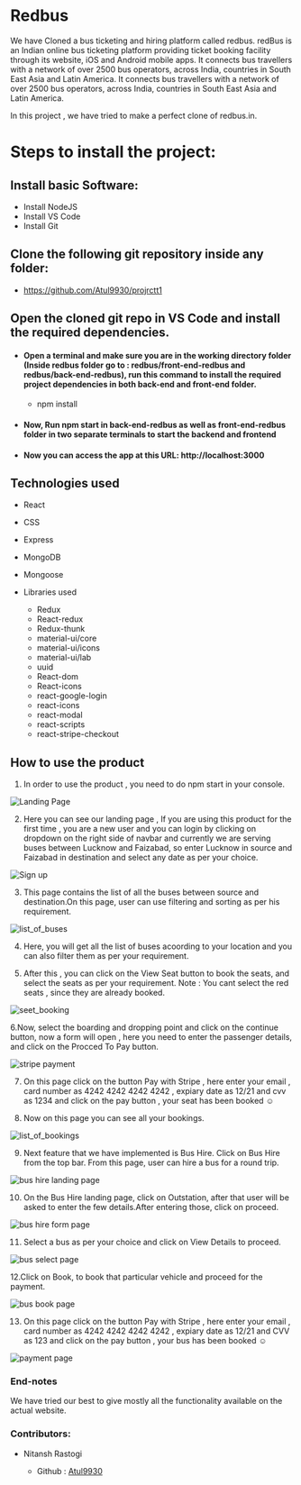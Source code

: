 # Redbus

We have Cloned a bus ticketing and hiring platform called redbus.
redBus is an Indian online bus ticketing platform providing ticket booking facility through its website, iOS and Android mobile apps. It connects bus travellers with a network of over 2500 bus operators, across India, countries in South East Asia and Latin America.
It connects bus travellers with a network of over 2500 bus operators, across India, countries in South East Asia and Latin America.

In this project , we have tried to make a perfect clone of redbus.in.
# Steps to install the project:

## Install basic Software:
* Install NodeJS
* Install VS Code
* Install Git

## Clone the following git repository inside any folder:

* https://github.com/Atul9930/projrctt1

##  Open the cloned git repo in VS Code and install the required dependencies.

* #### Open a terminal and make sure you are in the working directory folder (Inside redbus folder go to : redbus/front-end-redbus and redbus/back-end-redbus), run this command to install the required project dependencies in both back-end and front-end folder.
  * npm install   

* #### Now, Run npm start in back-end-redbus as well as front-end-redbus folder in two separate terminals to start the backend and frontend

* #### Now you can access the app at this URL: http://localhost:3000

## Technologies used
  
  * React
  * CSS
  * Express
  * MongoDB
  * Mongoose
  * Libraries used
      
      * Redux
      * React-redux
      * Redux-thunk
      * material-ui/core
      * material-ui/icons
      * material-ui/lab
      * uuid
      * React-dom
      * React-icons
      * react-google-login
      * react-icons
      * react-modal
      * react-scripts
      * react-stripe-checkout
      
      
## How to use the product


 1. In order to use the product , you need to do npm start in your console.

  ![Landing Page](https://github.com/Atul9930/projrctt1/blob/main/Samples/HomePage1.PNG)

 2. Here you can see our landing page , If you are using this product for the first time , you are a new user and you can login by clicking on dropdown on the right side of navbar and currently we are serving buses between Lucknow and Faizabad, so enter Lucknow in source and Faizabad in destination and select any date as per your choice.

  ![Sign up](https://github.com/Atul9930/projrctt1/blob/main/Samples/GoogleSignIn.PNG)

 3. This page contains the list of all the buses between source and destination.On this page, user can use filtering and sorting as per his requirement.

  ![list_of_buses](https://github.com/Atul9930/projrctt1/blob/main/Samples/listOfbuseswithfilters.PNG)
 
 4. Here, you will get all the list of buses acoording to your location and you can also filter them as per your requirement.

 5. After this , you can click on the View Seat button to book the seats, and select the seats as per your requirement.
   Note : You cant select the red seats , since they are already booked.
  
   ![seet_booking](https://github.com/Atul9930/projrctt1/blob/main/Samples/seatBookUi.PNG)
 
 6.Now, select the boarding and dropping point and click on the continue button, now a form will open , here you need to enter the passenger details, and click on the Procced To Pay button.
  
   ![stripe payment](https://github.com/Atul9930/projrctt1/blob/main/Samples/StripePayment.PNG)

 7. On this page click on the button Pay with Stripe , here enter your email , card number as 4242 4242 4242 4242 , expiary date as 12/21 and cvv as 1234 and click on the pay button , your seat has been booked :relaxed:

  8. Now on this page you can see all your bookings.
  
  ![list_of_bookings](https://github.com/Atul9930/projrctt1/blob/main/Samples/ListOfBookings.PNG)
  
  9. Next feature that we have implemented is Bus Hire. Click on Bus Hire from the top bar. From this page, user can hire a bus for a round trip.
  
  ![bus hire landing page](https://github.com/Atul9930/projrctt1/blob/main/Samples/bushire1.png)
  
  10. On the Bus Hire landing page, click on Outstation, after that user will be asked to enter the few details.After entering those, click on proceed.

  ![bus hire form page](https://github.com/Atul9930/projrctt1/blob/main/Samples/bushire2.png)
  
  11. Select a bus as per your choice and click on View Details to proceed.

  ![bus select page](https://github.com/Atul9930/projrctt1/blob/main/Samples/bishire3.png)
  
  12.Click on Book, to book that particular vehicle and proceed for the payment.
  
  ![bus book page](https://github.com/Atul9930/projrctt1/blob/main/Samples/bushire4.png)
  
  13. On this page click on the button Pay with Stripe , here enter your email , card number as 4242 4242 4242 4242 , expiary date as 12/21 and CVV as 123 and click on the pay button , your bus has been booked :relaxed:
  
  ![payment page](https://github.com/Atul9930/projrctt1/blob/main/Samples/bushire5.png)

 
### End-notes
 
  We have tried our best to give mostly all the functionality available on the actual website.

  
  ### Contributors:

  * Nitansh Rastogi

    * Github : [Atul9930](https://github.com/Atul9930/projrctt1)

 
